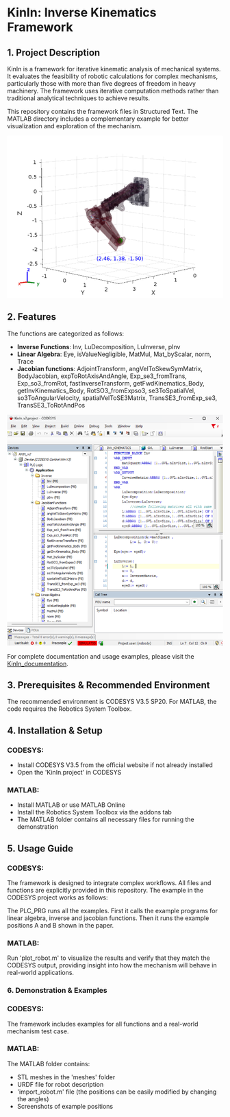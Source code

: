 # KinIn: Inverse Kinematics Framework

## **1. Project Description**  
KinIn is a framework for iterative kinematic analysis of mechanical systems. It evaluates the feasibility of robotic calculations for complex mechanisms, particularly those with more than five degrees of freedom in heavy machinery. The framework uses iterative computation methods rather than traditional analytical techniques to achieve results.

This repository contains the framework files in Structured Text. The MATLAB directory includes a complementary example for better visualization and exploration of the mechanism.

![image_alt](https://github.com/Yoyiberto/InverseKinematics_v1/blob/bff3ba1ff18116a53f929888c0acd8fbaea7dacf/Matlab/robot_plot.png)

## **2. Features**  
The functions are categorized as follows:

- **Inverse Functions**: Inv, LuDecomposition, LuInverse, pInv
- **Linear Algebra**: Eye, isValueNegligible, MatMul, Mat_byScalar, norm, Trace
- **Jacobian functions**: AdjointTransform, angVelToSkewSymMatrix, BodyJacobian, expToRotAxisAndAngle, Exp_se3_fromTrans, Exp_so3_fromRot, fastInverseTransform, getFwdKinematics_Body, getInvKinematics_Body, RotSO3_fromExpso3, se3ToSpatialVel, so3ToAngularVelocity, spatialVelToSE3Matrix, TransSE3_fromExp_se3, TransSE3_ToRotAndPos

![image_alt](https://github.com/Yoyiberto/InverseKinematics_v1/blob/b4520f9d2a56410a5587972f90c99d417a006dca/IDE.png)

For complete documentation and usage examples, please visit the [KinIn_documentation](https://yoyiberto.github.io/KinIn_documentation/).

## **3. Prerequisites & Recommended Environment**  
The recommended environment is CODESYS V3.5 SP20.
For MATLAB, the code requires the Robotics System Toolbox. 
## **4. Installation & Setup**  
### CODESYS:
- Install CODESYS V3.5 from the official website if not already installed
- Open the 'KinIn.project' in CODESYS

### MATLAB:
- Install MATLAB or use MATLAB Online
- Install the Robotics System Toolbox via the addons tab
- The MATLAB folder contains all necessary files for running the demonstration

## **5. Usage Guide**  
### CODESYS: 
The framework is designed to integrate complex workflows. All files and functions are explicitly provided in this repository. The example in the CODESYS project works as follows:

The PLC_PRG runs all the examples. First it calls the example programs for linear algebra, inverse and jacobian functions. Then it runs the example positions A and B shown in the paper.

### MATLAB: 
Run 'plot_robot.m' to visualize the results and verify that they match the CODESYS output, providing insight into how the mechanism will behave in real-world applications.

### **6. Demonstration & Examples**  
### CODESYS:
The framework includes examples for all functions and a real-world mechanism test case.
### MATLAB:
The MATLAB folder contains:

- STL meshes in the 'meshes' folder
- URDF file for robot description
- 'import_robot.m' file (the positions can be easily modified by changing the angles)
- Screenshots of example positions
